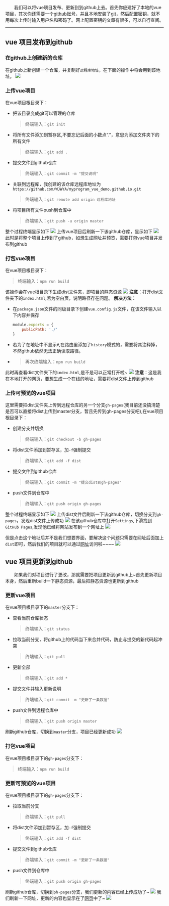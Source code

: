 &emsp;&emsp;我们可以将vue项目发布、更新到到github上去。首先你应建好了本地的vue项目，其次你还需要一个[github账号](https://github.com/)，并且本地安装了[git](https://git-scm.com/book/zh/v2/%E8%B5%B7%E6%AD%A5-%E5%AE%89%E8%A3%85-Git)，然后配置密钥，就不用每次上传时输入用户名和密码了。网上配置密钥的文章有很多，可以自行查阅。
- - -
## vue 项目发布到github
### 在github上创建新的仓库
在github上新创建一个仓库，并复制好`远程库地址`，在下面的操作中将会用到该地址。
![](https://s3.ax1x.com/2020/12/10/rF8Vld.jpg)
### 上传vue项目
在vue项目根目录下：
* 把该目录变成git可以管理的仓库
  >终端输入：`git init`
* 将所有文件添加到暂存区,不要忘记后面的小数点“.”，意思为添加文件夹下的所有文件
  >终端输入：`git add .`
* 提交文件到github仓库
  >终端输入：`git commit -m "提交说明"`
* 关联到远程库，我创建的该仓库远程库地址为`https://github.com/WJWYA/myprogram_vue_demo.github.io.git`
  >终端输入：`git remote add origin 远程库地址`
* 将项目所有文件push到仓库中
  >终端输入：`git push -u origin master`

整个过程终端显示如下
![](https://s3.ax1x.com/2020/12/10/rFtt8U.jpg)
上传vue项目后刷新一下该github仓库，显示如下
![](https://s3.ax1x.com/2020/12/10/rFtUv4.jpg)
此时是将整个项目上传到了github，如想生成网址并预览，需要打包vue项目并发布到github


### 打包vue项目
在vue项目根目录下：
>终端输入：`npm run build`

该操作会在vue根目录下生成dist文件夹，即项目的静态资源
![](https://s3.ax1x.com/2020/12/10/rFNKJK.jpg)
**注意**：打开dist文件夹下的`index.html`,若为空白页，说明路径存在问题。
**解决方法：**
* 在`package.json`文件的同级目录下创建`vue.config.js`文件，在该文件输入以下内容并保存
  ```js
  module.exports = {
      publicPath: './'
  }
  ```
* 若为了在地址中不显示`#`,在路由里添加了`history`模式的，需要将其注释掉，不然github依然无法正确读取路径。
* >再次终端输入：`npm run build`

此时再查看dist文件夹下的`index.html`,是不是可以正常打开啦~
![](https://s3.ax1x.com/2020/12/10/rFaEU1.jpg)
**注意**：这是我在本地打开的网页，要想生成一个在线的地址，需要将dist文件上传到github
### 上传可预览的vue项目
这里需要把dist文件夹上传到远程仓库的另一个分支`gh-pages`(我目前还没搞清楚是否可以直接将dist上传到master分支，暂且先传到gh-pages分支吧),在vue项目根目录下：
* 创建分支并切换
  >终端输入：`git checkout -b gh-pages`
* 将dist文件添加到暂存区，加`-f`强制提交
  >终端输入：`git add -f dist`
* 提交文件到github仓库
  >终端输入：`git commit -m "提交dist到gh-pages"`
* push文件到仓库中
  >终端输入：`git push origin gh-pages`

整个过程终端显示如下
![](https://s3.ax1x.com/2020/12/10/rFd7wj.jpg)
上传dist文件后刷新一下该github仓库，切换分支到`gh-pages`，发现dist文件上传成功
![](https://s3.ax1x.com/2020/12/10/rFdLYq.jpg)
在该github仓库中打开`Settings`,下滑找到`GitHub Pages`,发现他已经将网站发布到一个网址上
![](https://s3.ax1x.com/2020/12/10/rFwa7j.jpg)

但是点击这个地址后并不是我们想要界面，要解决这个问题只需要在网址后面加上`dist`即可，然后我们的项目就可以通过[网址](http://wjwya.top/myprogram_vue_demo.github.io/dist/#/)访问啦~~~~
![](https://s3.ax1x.com/2020/12/10/rFwguF.jpg)

## vue 项目更新到github
&emsp;&emsp;如果我们对项目进行了更改，那就需要把项目更新到github上~首先更新项目本身，然后重新build一下静态资源，最后把静态资源也更新到github
### 更新vue项目
在vue项目根目录下的`master`分支下：
* 查看当前仓库状态
  >终端输入：`git status`
* 拉取当前分支，将github上的代码当下来合并代码，防止与提交的新代码起冲突
  >终端输入：`git pull`
* 更新全部
  >终端输入：`git add *`
* 提交文件并输入更新说明
  >终端输入：`git commit -m "更新了一条数据"`
* push文件到远程仓库中
  >终端输入：`git push origin master`

刷新github仓库，切换到`master`分支，项目已经更新成功
![](https://s3.ax1x.com/2020/12/10/rFrPKK.jpg)


### 打包vue项目
  在vue项目根目录下的`gh-pages`分支下：
>终端输入：`npm run build`

### 更新可预览的vue项目
在vue项目根目录下的`gh-pages`分支下：
* 拉取当前分支
  >终端输入：`git pull`
* 将dist文件添加到暂存区，加`-f`强制提交
  >终端输入：`git add -f dist`
* 提交文件到github仓库
  >终端输入：`git commit -m "更新了一条数据"`
* push文件到仓库中
  >终端输入：`git push origin gh-pages`

刷新github仓库，切换到`ph-pages`分支，我们更新的内容已经上传成功了~
![](https://s3.ax1x.com/2020/12/10/rFBOfI.jpg)
我们刷新一下网址，更新的内容也显示在了[网页](http://wjwya.top/myprogram_vue_demo.github.io/dist/#/)中了~
![](https://s3.ax1x.com/2020/12/10/rFBv1P.jpg)
